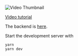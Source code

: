 ![Video Thumbnail](https://img.youtube.com/vi/EzzcEL_1o9o/maxresdefault.jpg)

[Video tutorial](https://youtu.be/EzzcEL_1o9o)

The backend is [here](https://github.com/darth-divyansh/Personal-AI-Shopping-Agent/tree/main/AI-Personal%20Shopping%20Assistant/backend).

Start the development server with
```
yarn
yarn dev
```
